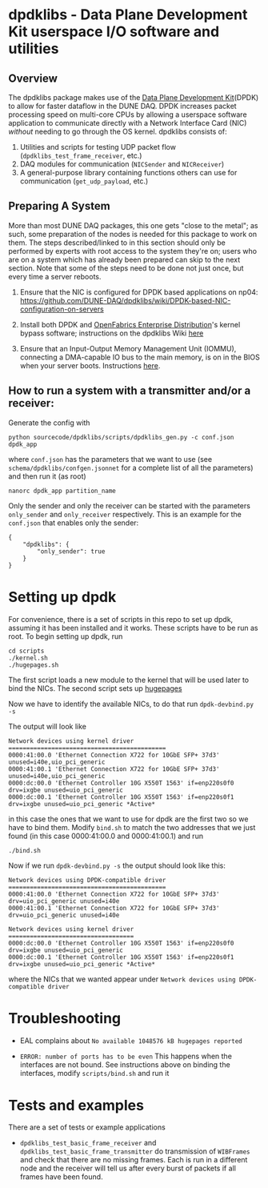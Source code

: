 # dpdklibs - Data Plane Development Kit userspace I/O software and utilities 

## Overview

The dpdklibs package makes use of the [Data Plane Development
Kit](https://www.dpdk.org/)(DPDK) to allow for faster dataflow in the
DUNE DAQ. DPDK increases packet processing speed on multi-core
CPUs by allowing a userspace software application to communicate
directly with a Network Interface Card (NIC) _without_ needing to go through the OS
kernel. dpdklibs consists of:

1. Utilities and scripts for testing UDP packet flow (`dpdklibs_test_frame_receiver`, etc.)
1. DAQ modules for communication (`NICSender` and `NICReceiver`)
1. A general-purpose library containing functions others can use for communication (`get_udp_payload`, etc.)

## Preparing A System

More than most DUNE DAQ packages, this one gets "close to the metal";
as such, some preparation of the nodes is needed for this package to
work on them. The steps described/linked to in this section should
only be performed by experts with root access to the system they're
on; users who are on a system which has already been prepared can skip
to the next section. Note that some of the steps need to be done not
just once, but every time a server reboots.  

1. Ensure that the NIC is configured for DPDK based applications on np04:
https://github.com/DUNE-DAQ/dpdklibs/wiki/DPDK-based-NIC-configuration-on-servers

1. Install both DPDK and [OpenFabrics Enterprise
Distribution](https://www.openfabrics.org/ofed-for-linux/)'s kernel
bypass software; instructions on the dpdklibs Wiki
[here](https://github.com/DUNE-DAQ/dpdklibs/wiki/OFED-&-DPDK-installation)

1. Ensure that an Input-Output Memory Management Unit (IOMMU),
connecting a DMA-capable IO bus to the main memory, is on in the BIOS
when your server boots. Instructions [here](https://github.com/DUNE-DAQ/dpdklibs/wiki/IOMMU-configuration). 


## How to run a system with a transmitter and/or a receiver:
Generate the config with
```
python sourcecode/dpdklibs/scripts/dpdklibs_gen.py -c conf.json dpdk_app
```

where `conf.json` has the parameters that we want to use (see
`schema/dpdklibs/confgen.jsonnet` for a complete list of all the parameters) and
then run it (as root)

```
nanorc dpdk_app partition_name
```

Only the sender and only the receiver can be started with the parameters
`only_sender` and `only_receiver` respectively. This is an example for the
`conf.json` that enables only the sender:

```
{
    "dpdklibs": {
        "only_sender": true
    }
}
```

# Setting up dpdk
For convenience, there is a set of scripts in this repo to set up dpdk, assuming
it has been installed and it works. These scripts have to be run as root. To
begin setting up dpdk, run

```
cd scripts
./kernel.sh
./hugepages.sh
```

The first script loads a new module to the kernel that will be used later to
bind the NICs. The second script sets up [hugepages](https://wiki.debian.org/Hugepages)

Now we have to identify the available NICs, to do that run `dpdk-devbind.py -s`

The output will look like
```
Network devices using kernel driver
============================================
0000:41:00.0 'Ethernet Connection X722 for 10GbE SFP+ 37d3' unused=i40e,uio_pci_generic
0000:41:00.1 'Ethernet Connection X722 for 10GbE SFP+ 37d3' unused=i40e,uio_pci_generic
0000:dc:00.0 'Ethernet Controller 10G X550T 1563' if=enp220s0f0 drv=ixgbe unused=uio_pci_generic 
0000:dc:00.1 'Ethernet Controller 10G X550T 1563' if=enp220s0f1 drv=ixgbe unused=uio_pci_generic *Active*
```
in this case the ones that we want to use for dpdk are the first two so we have to bind them. Modify `bind.sh`
to match the two addresses that we just found (in this case 0000:41:00.0 and 0000:41:00.1) and run
```
./bind.sh
```

Now if we run `dpdk-devbind.py -s` the output should look like this:
```
Network devices using DPDK-compatible driver
============================================
0000:41:00.0 'Ethernet Connection X722 for 10GbE SFP+ 37d3' drv=uio_pci_generic unused=i40e
0000:41:00.1 'Ethernet Connection X722 for 10GbE SFP+ 37d3' drv=uio_pci_generic unused=i40e

Network devices using kernel driver
===================================
0000:dc:00.0 'Ethernet Controller 10G X550T 1563' if=enp220s0f0 drv=ixgbe unused=uio_pci_generic 
0000:dc:00.1 'Ethernet Controller 10G X550T 1563' if=enp220s0f1 drv=ixgbe unused=uio_pci_generic *Active*
```
where the NICs that we wanted appear under `Network devices using DPDK-compatible driver`

# Troubleshooting

* EAL complains about `No available 1048576 kB hugepages reported`

* `ERROR: number of ports has to be even`
  This happens when the interfaces are not bound. See instructions above on
  binding the interfaces, modify `scripts/bind.sh` and run it


# Tests and examples
There are a set of tests or example applications

* `dpdklibs_test_basic_frame_receiver` and
  `dpdklibs_test_basic_frame_transmitter` do transmission of `WIBFrames` and
  check that there are no missing frames. Each is run in a different node and
  the receiver will tell us after every burst of packets if all frames have been
  found.
